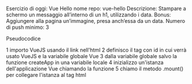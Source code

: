 Esercizio di oggi: Vue Hello
nome repo: vue-hello
Descrizione: Stampare a schermo un messaggio all’interno di un h1, utilizzando i data.
Bonus: Aggiungere alla pagina un’immagine, presa anch’essa da un data.
Numero di push minimo: 3

Pseudocodice

1 importo VueJS usando il link nell'html
2 definisco il tag con id in cui verrà usato VueJS e la variabile globale Vue
3 dalla variabile globale salvo la funzione createApp in una variabile locale
4 inizializzo un'istanza dell'applicazione Vue chiamando la funzione
5 chiamo il metodo .mount() per collegare l'istanza al tag html